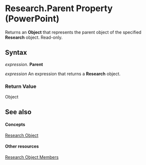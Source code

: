 
# Research.Parent Property (PowerPoint)

Returns an  **Object** that represents the parent object of the specified **Research** object. Read-only.


## Syntax

 _expression_. **Parent**

 _expression_ An expression that returns a **Research** object.


### Return Value

Object


## See also


#### Concepts


[Research Object](92b16214-2fe4-73af-b4ba-bce6aa840449.md)
#### Other resources


[Research Object Members](1d4d7aca-359e-4f8a-4f06-881716b4ffa6.md)
